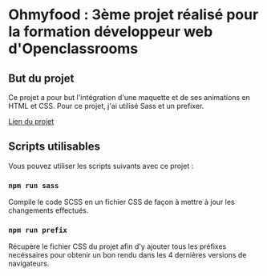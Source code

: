 # Ohmyfood : 3ème projet réalisé pour la formation développeur web d'Openclassrooms

## But du projet

Ce projet a pour but l'intégration d'une maquette et de ses animations en HTML et CSS.
Pour ce projet, j'ai utilisé Sass et un prefixer.

[Lien du projet](https://ohmyfood-lolulo69.vercel.app/)

## Scripts utilisables

Vous pouvez utiliser les scripts suivants avec ce projet :

### `npm run sass`

Compile le code SCSS en un fichier CSS de façon à mettre à jour les changements effectués.

### `npm run prefix`

Récupère le fichier CSS du projet afin d'y ajouter tous les préfixes necéssaires pour obtenir un bon rendu dans les 4 dernières versions de navigateurs.
